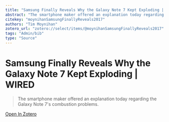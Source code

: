 ```yaml
---
title: "Samsung Finally Reveals Why the Galaxy Note 7 Kept Exploding | WIRED"
abstract: "The smartphone maker offered an explanation today regarding the Galaxy Note 7's combustion problems."
citekey: "moynihanSamsungFinallyReveals2017"
authors: "Tim Moynihan"
zotero_url: "zotero://select/items/@moynihanSamsungFinallyReveals2017"
tags: "Admin/bib"
type: "Source"
---
```


# Samsung Finally Reveals Why the Galaxy Note 7 Kept Exploding | WIRED 
> The smartphone maker offered an explanation today regarding the Galaxy Note 7's combustion problems.

[Open In Zotero](zotero://select/items/@moynihanSamsungFinallyReveals2017)